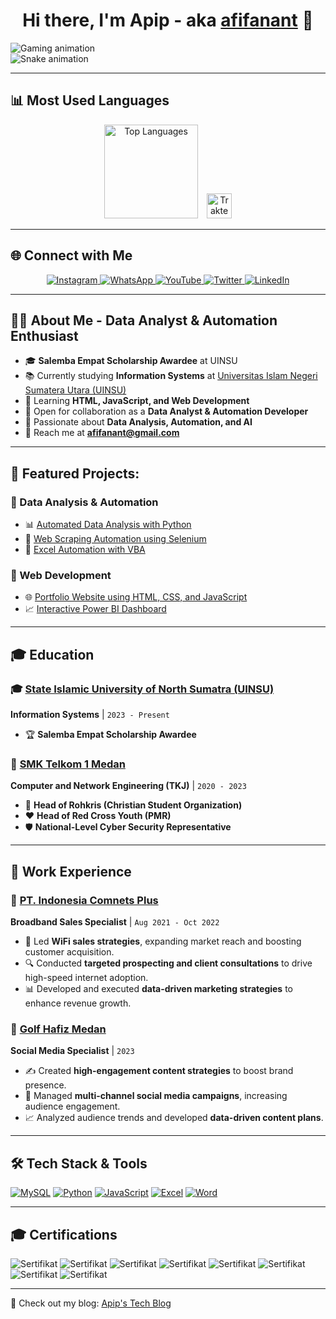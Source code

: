 <h1 align="center">Hi there, I'm Apip - aka <a href="https://www.kompasiana.com/afifanant/6506c2b16e14f123b9006972/siapakah-afif-ananta">afifanant</a> 👋</h1>

![Gaming animation](https://user-images.githubusercontent.com/22107794/139580686-887df369-edb8-4bc8-b607-4fbf6d7e4866.gif)  
![Snake animation](https://github.com/afifanant/afifanant/blob/main/github-contribution-grid-snake-dark.svg)  

---

## 📊 Most Used Languages  
<p align="center">
    <img src="https://camo.githubusercontent.com/dec663b95a4b88276d10a9fd4f3cade4c98088ff9426b07025fe518cd2a0c700/68747470733a2f2f6769746875622d726561646d652d73746174732e76657263656c2e6170702f6170692f746f702d6c616e67732f3f757365726e616d653d616e68617273616a61266c61796f75743d636f6d70616374267468656d653d64726163756c61" alt="Top Languages" height="150">
    <a href="https://trakteer.id/afifanant" target="_blank">
        <img src="https://cdn.trakteer.id/images/embed/trbtn-red-6.png" alt="Trakteer Saya" height="40" style="margin-left: 10px;">
    </a>
</p>

---



## 🌐 Connect with Me  
<p align="center">
    <a href="https://instagram.com/afifanant" target="_blank">
        <img src="https://img.shields.io/badge/Instagram-E4405F?style=for-the-badge&logo=instagram&logoColor=white" alt="Instagram">
    </a>
    <a href="https://wa.me/6282361464415" target="_blank">
        <img src="https://img.shields.io/badge/WhatsApp-25D366?style=for-the-badge&logo=whatsapp&logoColor=white" alt="WhatsApp">
    </a>
    <a href="https://www.youtube.com/channel/UC0Mmt4RIdFw6oCiBKjP5Upw" target="_blank">
        <img src="https://img.shields.io/badge/YouTube-FF0000?style=for-the-badge&logo=youtube&logoColor=white" alt="YouTube">
    </a>
    <a href="https://twitter.com/afifanant" target="_blank">
        <img src="https://img.shields.io/badge/Twitter-1DA1F2?style=for-the-badge&logo=twitter&logoColor=white" alt="Twitter">
    </a>
    <a href="https://www.linkedin.com/in/afifanant" target="_blank">
        <img src="https://img.shields.io/badge/LinkedIn-0077B5?style=for-the-badge&logo=linkedin&logoColor=white" alt="LinkedIn">
    </a>
</p>

---

## 👨‍💻 About Me - Data Analyst & Automation Enthusiast
- 🎓 **Salemba Empat Scholarship Awardee** at UINSU  
- 📚 Currently studying **Information Systems** at [Universitas Islam Negeri Sumatera Utara (UINSU)](https://uinsu.ac.id/)  
- 🌱 Learning **HTML, JavaScript, and Web Development**  
- 👯 Open for collaboration as a **Data Analyst & Automation Developer**  
- 🤖 Passionate about **Data Analysis, Automation, and AI**  
- 📩 Reach me at **afifanant@gmail.com**  

---

## 🚀 Featured Projects:
### 🔹 Data Analysis & Automation
- 📊 [Automated Data Analysis with Python](https://github.com/afifanant/data-analysis-python)
- 🤖 [Web Scraping Automation using Selenium](https://github.com/afifanant/web-scraping-automation)
- 📑 [Excel Automation with VBA](https://github.com/afifanant/excel-automation-vba)

### 🔹 Web Development
- 🌐 [Portfolio Website using HTML, CSS, and JavaScript](https://github.com/afifanant/portfolio-website)
- 📈 [Interactive Power BI Dashboard](https://github.com/afifanant/powerbi-dashboard)

---

## 🎓 Education  
### 🎓 [State Islamic University of North Sumatra (UINSU)](https://uinsu.ac.id/)  
**Information Systems** | `2023 - Present`  
- 🏆 **Salemba Empat Scholarship Awardee**  

### 🏫 [SMK Telkom 1 Medan](https://web.smktelkommedan.sch.id)  
**Computer and Network Engineering (TKJ)** | `2020 - 2023`  
- 🙏 **Head of Rohkris (Christian Student Organization)**  
- ❤️ **Head of Red Cross Youth (PMR)**  
- 🛡 **National-Level Cyber Security Representative**  

---

## 💼 Work Experience  
### 🏢 [PT. Indonesia Comnets Plus](http://plniconplus.co.id)  
**Broadband Sales Specialist** | `Aug 2021 - Oct 2022`  
- 📡 Led **WiFi sales strategies**, expanding market reach and boosting customer acquisition.  
- 🔍 Conducted **targeted prospecting and client consultations** to drive high-speed internet adoption.  
- 📊 Developed and executed **data-driven marketing strategies** to enhance revenue growth.  

### 📱 [Golf Hafiz Medan](https://www.instagram.com/golf_hafizmedan/)  
**Social Media Specialist** | `2023`  
- ✍️ Created **high-engagement content strategies** to boost brand presence.  
- 📢 Managed **multi-channel social media campaigns**, increasing audience engagement.  
- 📈 Analyzed audience trends and developed **data-driven content plans**.  

---

## 🛠 Tech Stack & Tools  
[![MySQL](https://img.shields.io/badge/MySQL-4479A1?style=for-the-badge&logo=mysql&logoColor=white)](#)
[![Python](https://img.shields.io/badge/Python-3776AB?style=for-the-badge&logo=python&logoColor=white)](#)
[![JavaScript](https://img.shields.io/badge/JavaScript-F7DF1E?style=for-the-badge&logo=javascript&logoColor=black)](#)
[![Excel](https://img.shields.io/badge/Microsoft_Excel-217346?style=for-the-badge&logo=microsoft-excel&logoColor=white)](#)
[![Word](https://img.shields.io/badge/Microsoft_Word-2B5797?style=for-the-badge&logo=microsoft-word&logoColor=white)](#)

---

## 🎓 Certifications
![Sertifikat](https://github.com/afifanant/afifanant/raw/main/sertifikat/sertifikat-0.png)
![Sertifikat](https://github.com/afifanant/afifanant/raw/main/sertifikat/sertifikat-1.png)
![Sertifikat](https://github.com/afifanant/afifanant/raw/main/sertifikat/sertifikat-2.png)
![Sertifikat](https://github.com/afifanant/afifanant/raw/main/sertifikat/sertifikat-3.png)
![Sertifikat](https://github.com/afifanant/afifanant/raw/main/sertifikat/sertifikat-4.png)
![Sertifikat](https://github.com/afifanant/afifanant/raw/main/sertifikat/sertifikat-5.png)
![Sertifikat](https://github.com/afifanant/afifanant/raw/main/sertifikat/sertifikat-6.png)
![Sertifikat](https://github.com/afifanant/afifanant/raw/main/sertifikat/sertifikat-7.png)

---

🔗 Check out my blog: [Apip's Tech Blog](https://yourblog.com)
